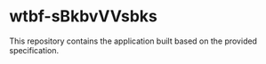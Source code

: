 # wtbf-sBkbvVVsbks

This repository contains the application built based on the provided specification.